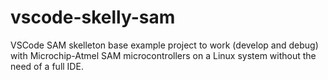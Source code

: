 # vscode-skelly-sam
VSCode SAM skelleton base example project to work (develop and debug) with Microchip-Atmel SAM microcontrollers on a Linux system without the need of a full IDE. 
